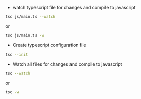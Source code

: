 - watch typescript file for changes and compile to javascript
```bash
tsc js/main.ts --watch
```
or 
```bash
tsc js/main.ts -w
```

- Create typescript configuration file
```bash
tsc --init
```

- Watch all files for changes and compile to javascript
```bash
tsc --watch
```
or 
```bash
tsc -w
```